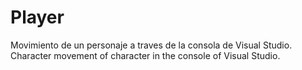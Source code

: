# Player
Movimiento de un personaje a traves de la consola de Visual Studio.
Character movement of character in the console of Visual Studio.
